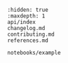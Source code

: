 ```{include} ../README.md

```

```{toctree}
:hidden: true
:maxdepth: 1
api/index
changelog.md
contributing.md
references.md

notebooks/example
```
